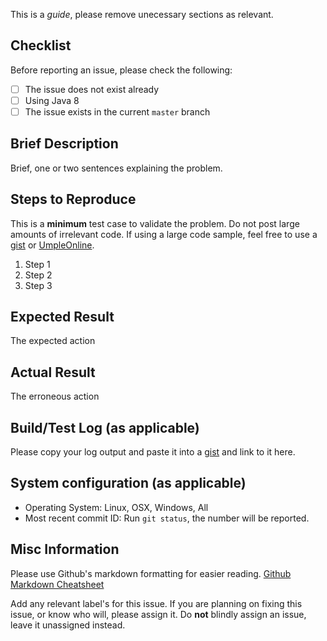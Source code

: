 This is a *guide*, please remove unecessary sections as relevant. 

## Checklist

Before reporting an issue, please check the following:

* [ ] The issue does not exist already
* [ ] Using Java 8
* [ ] The issue exists in the current `master` branch

## Brief Description

Brief, one or two sentences explaining the problem. 

## Steps to Reproduce

This is a **minimum** test case to validate the problem. Do not post large amounts of irrelevant code. If using a large code sample, feel free to use a [gist](https://gist.github.com/) or [UmpleOnline](http://cruise.eecs.uottawa.ca/umpleonline/).

1. Step 1
2. Step 2
3. Step 3

## Expected Result

The expected action

## Actual Result

The erroneous action

## Build/Test Log (as applicable)

Please copy your log output and paste it into a [gist](https://gist.github.com/) and link to it here. 

## System configuration (as applicable)

* Operating System: Linux, OSX, Windows, All
* Most recent commit ID: Run `git status`, the number will be reported.

## Misc Information

Please use Github's markdown formatting for easier reading. [Github Markdown Cheatsheet](https://github.com/adam-p/markdown-here/wiki/Markdown-Cheatsheet)

Add any relevant label's for this issue. If you are planning on fixing this issue, or know who will, please assign it. Do **not** blindly assign an issue, leave it unassigned instead.
